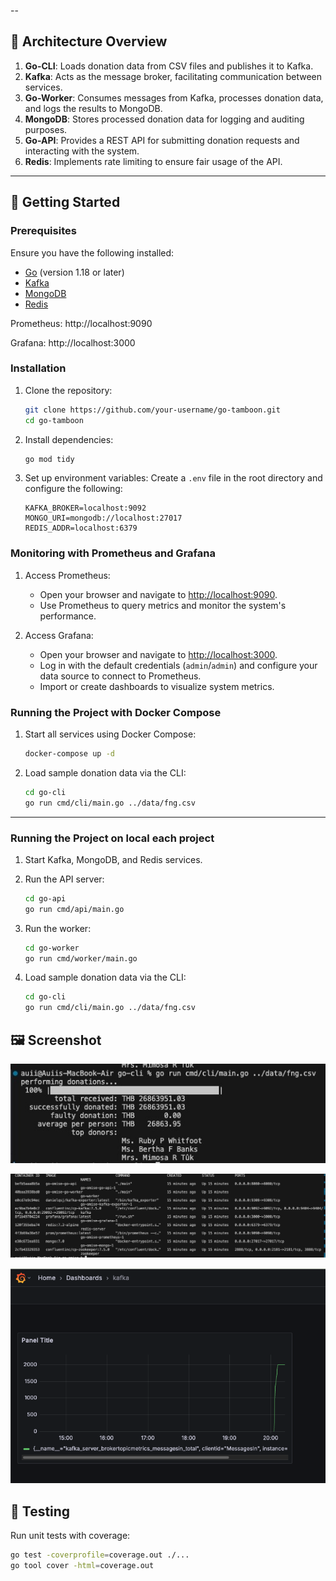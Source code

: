 --

## 📐 Architecture Overview

1. **Go-CLI**: Loads donation data from CSV files and publishes it to Kafka.
2. **Kafka**: Acts as the message broker, facilitating communication between services.
3. **Go-Worker**: Consumes messages from Kafka, processes donation data, and logs the results to MongoDB.
4. **MongoDB**: Stores processed donation data for logging and auditing purposes.
5. **Go-API**: Provides a REST API for submitting donation requests and interacting with the system.
6. **Redis**: Implements rate limiting to ensure fair usage of the API.

---

## 🚀 Getting Started

### Prerequisites

Ensure you have the following installed:
- [Go](https://golang.org/dl/) (version 1.18 or later)
- [Kafka](https://kafka.apache.org/quickstart)
- [MongoDB](https://www.mongodb.com/try/download/community)
- [Redis](https://redis.io/download)

Prometheus: http://localhost:9090

Grafana: http://localhost:3000

### Installation

1. Clone the repository:
   ```bash
   git clone https://github.com/your-username/go-tamboon.git
   cd go-tamboon
   ```

2. Install dependencies:
   ```bash
   go mod tidy
   ```

3. Set up environment variables:
   Create a `.env` file in the root directory and configure the following:
   ```env
   KAFKA_BROKER=localhost:9092
   MONGO_URI=mongodb://localhost:27017
   REDIS_ADDR=localhost:6379
   ```

### Monitoring with Prometheus and Grafana

1. Access Prometheus:
   - Open your browser and navigate to [http://localhost:9090](http://localhost:9090).
   - Use Prometheus to query metrics and monitor the system's performance.

2. Access Grafana:
   - Open your browser and navigate to [http://localhost:3000](http://localhost:3000).
   - Log in with the default credentials (`admin`/`admin`) and configure your data source to connect to Prometheus.
   - Import or create dashboards to visualize system metrics.

### Running the Project with Docker Compose

1. Start all services using Docker Compose:
   ```bash
   docker-compose up -d
   ```
2. Load sample donation data via the CLI:
   ```bash
   cd go-cli
   go run cmd/cli/main.go ../data/fng.csv
   ```

---
### Running the Project on local each project

1. Start Kafka, MongoDB, and Redis services.

2. Run the API server:
   ```bash
   cd go-api
   go run cmd/api/main.go
   ```

3. Run the worker:
   ```bash
   cd go-worker
   go run cmd/worker/main.go
   ```

4. Load sample donation data via the CLI:
   ```bash
   cd go-cli
   go run cmd/cli/main.go ../data/fng.csv 
   ```

## 🖼️ Screenshot

![Application Screenshot](screenshot/screenshot01.jpeg)

![Docker Screenshot](screenshot/screenshot02.png)

![Monitoring Screenshot](screenshot/screenshot03.png)

## 🧪 Testing

Run unit tests with coverage:
```bash
go test -coverprofile=coverage.out ./...
go tool cover -html=coverage.out
